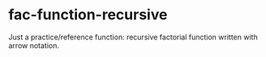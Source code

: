 # fac-function-recursive

Just a practice/reference function: recursive factorial function written with arrow notation. 
